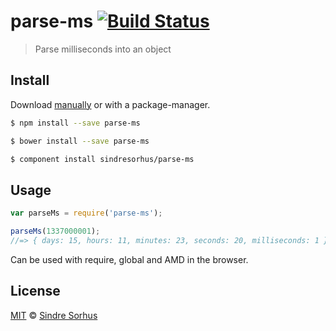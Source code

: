 # parse-ms [![Build Status](https://travis-ci.org/sindresorhus/parse-ms.svg?branch=master)](https://travis-ci.org/sindresorhus/parse-ms)

> Parse milliseconds into an object


## Install

Download [manually](https://github.com/sindresorhus/parse-ms/releases) or with a package-manager.

```bash
$ npm install --save parse-ms
```

```bash
$ bower install --save parse-ms
```

```bash
$ component install sindresorhus/parse-ms
```


## Usage

```js
var parseMs = require('parse-ms');

parseMs(1337000001);
//=> { days: 15, hours: 11, minutes: 23, seconds: 20, milliseconds: 1 }
```

Can be used with require, global and AMD in the browser.


## License

[MIT](http://opensource.org/licenses/MIT) © [Sindre Sorhus](http://sindresorhus.com)
